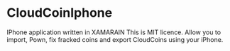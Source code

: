 # CloudCoinIphone
IPhone application written in XAMARAIN
This is MIT licence. 
Allow you to import, Pown, fix fracked coins and export CloudCoins using your iPhone.
